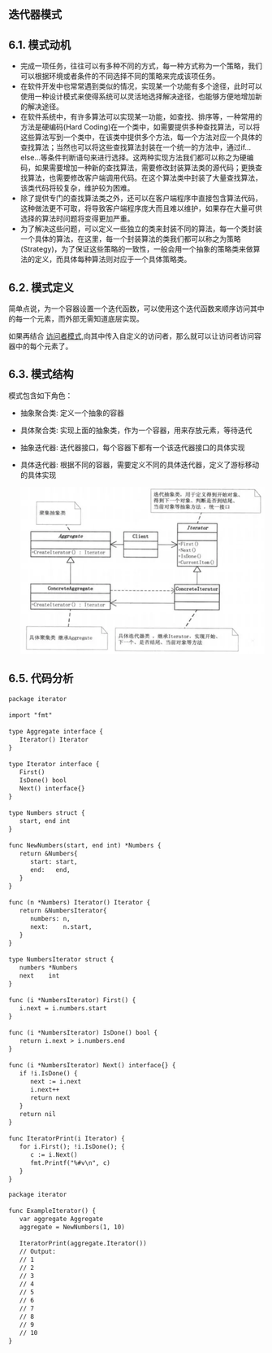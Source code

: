 ## 迭代器模式

## 6.1. 模式动机

- 完成一项任务，往往可以有多种不同的方式，每一种方式称为一个策略，我们可以根据环境或者条件的不同选择不同的策略来完成该项任务。
- 在软件开发中也常常遇到类似的情况，实现某一个功能有多个途径，此时可以使用一种设计模式来使得系统可以灵活地选择解决途径，也能够方便地增加新的解决途径。
- 在软件系统中，有许多算法可以实现某一功能，如查找、排序等，一种常用的方法是硬编码(Hard Coding)在一个类中，如需要提供多种查找算法，可以将这些算法写到一个类中，在该类中提供多个方法，每一个方法对应一个具体的查找算法；当然也可以将这些查找算法封装在一个统一的方法中，通过if…else…等条件判断语句来进行选择。这两种实现方法我们都可以称之为硬编码，如果需要增加一种新的查找算法，需要修改封装算法类的源代码；更换查找算法，也需要修改客户端调用代码。在这个算法类中封装了大量查找算法，该类代码将较复杂，维护较为困难。
- 除了提供专门的查找算法类之外，还可以在客户端程序中直接包含算法代码，这种做法更不可取，将导致客户端程序庞大而且难以维护，如果存在大量可供选择的算法时问题将变得更加严重。
- 为了解决这些问题，可以定义一些独立的类来封装不同的算法，每一个类封装一个具体的算法，在这里，每一个封装算法的类我们都可以称之为策略(Strategy)，为了保证这些策略的一致性，一般会用一个抽象的策略类来做算法的定义，而具体每种算法则对应于一个具体策略类。

## 6.2. 模式定义

简单点说，为一个容器设置一个迭代函数，可以使用这个迭代函数来顺序访问其中的每一个元素，而外部无需知道底层实现。

如果再结合 [访问者模式](https://juejin.im/post/5c00be786fb9a049c64392ad),向其中传入自定义的访问者，那么就可以让访问者访问容器中的每个元素了。

## 6.3. 模式结构

模式包含如下角色：

- 抽象聚合类: 定义一个抽象的容器

- 具体聚合类: 实现上面的抽象类，作为一个容器，用来存放元素，等待迭代

- 抽象迭代器: 迭代器接口，每个容器下都有一个该迭代器接口的具体实现

- 具体迭代器: 根据不同的容器，需要定义不同的具体迭代器，定义了游标移动的具体实现

  ![../_images/iterator.jpg](./images/iterator.jpg)

## 6.5. 代码分析

```
package iterator

import "fmt"

type Aggregate interface {
   Iterator() Iterator
}

type Iterator interface {
   First()
   IsDone() bool
   Next() interface{}
}

type Numbers struct {
   start, end int
}

func NewNumbers(start, end int) *Numbers {
   return &Numbers{
      start: start,
      end:   end,
   }
}

func (n *Numbers) Iterator() Iterator {
   return &NumbersIterator{
      numbers: n,
      next:    n.start,
   }
}

type NumbersIterator struct {
   numbers *Numbers
   next    int
}

func (i *NumbersIterator) First() {
   i.next = i.numbers.start
}

func (i *NumbersIterator) IsDone() bool {
   return i.next > i.numbers.end
}

func (i *NumbersIterator) Next() interface{} {
   if !i.IsDone() {
      next := i.next
      i.next++
      return next
   }
   return nil
}

func IteratorPrint(i Iterator) {
   for i.First(); !i.IsDone(); {
      c := i.Next()
      fmt.Printf("%#v\n", c)
   }
}
```

```
package iterator

func ExampleIterator() {
   var aggregate Aggregate
   aggregate = NewNumbers(1, 10)

   IteratorPrint(aggregate.Iterator())
   // Output:
   // 1
   // 2
   // 3
   // 4
   // 5
   // 6
   // 7
   // 8
   // 9
   // 10
}
```